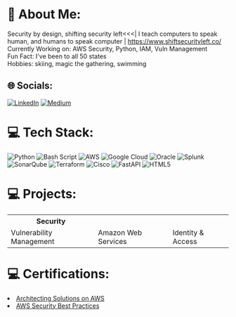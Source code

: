 # 💫 About Me:
Security by design, shifting security left<<<| I teach computers to speak human, and humans to speak computer | https://www.shiftsecurityleft.co/
Currently Working on: AWS Security, Python, IAM, Vuln Management<br>Fun Fact: I've been to all 50 states<br>Hobbies: skiing, magic the gathering, swimming

## 🌐 Socials:
[![LinkedIn](https://img.shields.io/badge/LinkedIn-%230077B5.svg?logo=linkedin&logoColor=white)](https://linkedin.com/in/reginagrogan) [![Medium](https://img.shields.io/badge/Medium-12100E?logo=medium&logoColor=white)](https://medium.com/@reginagrogan) 

# 💻 Tech Stack:
![Python](https://img.shields.io/badge/python-3670A0?style=for-the-badge&logo=python&logoColor=ffdd54) ![Bash Script](https://img.shields.io/badge/bash_script-%23121011.svg?style=for-the-badge&logo=gnu-bash&logoColor=white) ![AWS](https://img.shields.io/badge/AWS-%23FF9900.svg?style=for-the-badge&logo=amazon-aws&logoColor=white) ![Google Cloud](https://img.shields.io/badge/GoogleCloud-%234285F4.svg?style=for-the-badge&logo=google-cloud&logoColor=white) ![Oracle](https://img.shields.io/badge/Oracle-F80000?style=for-the-badge&logo=oracle&logoColor=white) ![Splunk](https://img.shields.io/badge/splunk-%23000000.svg?style=for-the-badge&logo=splunk&logoColor=white) ![SonarQube](https://img.shields.io/badge/SonarQube-black?style=for-the-badge&logo=sonarqube&logoColor=4E9BCD) ![Terraform](https://img.shields.io/badge/terraform-%235835CC.svg?style=for-the-badge&logo=terraform&logoColor=white) ![Cisco](https://img.shields.io/badge/cisco-%23049fd9.svg?style=for-the-badge&logo=cisco&logoColor=black) ![FastAPI](https://img.shields.io/badge/FastAPI-005571?style=for-the-badge&logo=fastapi) ![HTML5](https://img.shields.io/badge/html5-%23E34F26.svg?style=for-the-badge&logo=html5&logoColor=white)

# 💻 Projects: 
 <table>
  <tr>
    <th>Security</th>
  </tr>
  <tr>
    <td>Vulnerability Management</td>
    <td>Amazon Web Services</td>
    <td>Identity & Access</td>
  </tr>
</table> 

# 💻 Certifications:
<li><a href="https://reginaawsbucket.s3.us-east-2.amazonaws.com/Architecting_On_AWS_ReginaRMRMU38WB7B8.pdf?X-Amz-Algorithm=AWS4-HMAC-SHA256&X-Amz-Content-Sha256=UNSIGNED-PAYLOAD&X-Amz-Credential=ASIARZ5BNCP2UKW2FT23%2F20241115%2Fus-east-2%2Fs3%2Faws4_request&X-Amz-Date=20241115T023705Z&X-Amz-Expires=300&X-Amz-Security-Token=IQoJb3JpZ2luX2VjEHMaCXVzLWVhc3QtMiJHMEUCIQDV5zKtzqXb7SX0WNKg6GdQUl3kmYwhk%2FulhDraFB1EywIgQnl9v1Py9frBUJIAR9vAJ6SfUZnsyQJM6QN3VCYaltQq8QII%2FP%2F%2F%2F%2F%2F%2F%2F%2F%2F%2FARAAGgwxMjQzNTU2NzkyMjEiDH%2B3EIMoG07CXINBwSrFAui38gThc0Flfhej2XLAnqYgIRpgJAQY7tnxNEwtGP0S6O%2BbJuTiGq7HPYKA%2FkHetG3ofL3ewoY6zH%2F23Qy%2F%2FmmKp0m%2FyNZn6LL2Wkk%2F1DYTS4lcEotD2NJlW0sZUuIddKkkTn1Ur6i7zPU2QwrWO789M%2BYqxEwYHpgFx52hzUWqIVjqwxIHLTfcgAS%2BZl9q1mhVoIY0l4DchoEe5W%2FaN1ujWNMJ1bmQreDATUEUD7JLwwWqAohQZCDiARzB08zy9b9CkADFu0DbnA93oPKxaVpxVN%2BB%2Fr%2FJQWqRB3cn44Pu5dfe%2Bc99QOhWpQp0fQHKddURv00xW1jdBEFjuZolrZ7plkBz9tXtw9XoOfI4C0%2BbP8liOGw8rkWm8fWsp3%2FfHd%2FoPdDfl7g8EJzgOyxyDGGA33AOPc1M0o4lMH8doxzourjBMyAwsufauQY6swIXch%2FcJAlBjMExKMpmKIqOa2Iz6wLmdvsA29Hpz41UrTWOlgYBNxQIZcGPdOVAJLjtQ7jhwFU1SC7lkRVhRk3fDq3fmPPnLw9Nk0P%2FalS5pmwCaeJzA6q0Jl3VyD%2BO%2FverAFE%2Bs6k6lsh1QTi2iPIxydCpVy6YKFtcyi2%2FfRQkevlvEqI8of8g%2BdjX%2FH%2BkHhQsYTQFWxDMV6DDLemhE3bQbz2uG3mUIHx37LEo7r%2BCVyGkck2zBwp7x3nrX02TYJHVaCjTnn2kkjOPFx9sWweID%2Bdft31eq5fb3XYBtMosSv%2BaWrKQm3XyxhtkmjryIwhzXDUErfbfiwvvRyqhI%2F55w71D1tmApw13fvs2AzKyQcO98aEEYTBfzYO3R13sxc7pYatRYOjGE8ZZUiB9NpqxVR0r&X-Amz-Signature=5e2f6d95217439af8e26f38c07ef85ce85ac6c14ebf9205353f94bb92309fe87&X-Amz-SignedHeaders=host&response-content-disposition=inline">Architecting Solutions on AWS</a></li>
<li><a href="[https://reginaawsbucket.s3.us-east-2.amazonaws.com/Architecting_On_AWS_ReginaRMRMU38WB7B8.pdf?X-Amz-Algorithm=AWS4-HMAC-SHA256&X-Amz-Content-Sha256=UNSIGNED-PAYLOAD&X-Amz-Credential=ASIARZ5BNCP2UKW2FT23%2F20241115%2Fus-east-2%2Fs3%2Faws4_request&X-Amz-Date=20241115T023705Z&X-Amz-Expires=300&X-Amz-Security-Token=IQoJb3JpZ2luX2VjEHMaCXVzLWVhc3QtMiJHMEUCIQDV5zKtzqXb7SX0WNKg6GdQUl3kmYwhk%2FulhDraFB1EywIgQnl9v1Py9frBUJIAR9vAJ6SfUZnsyQJM6QN3VCYaltQq8QII%2FP%2F%2F%2F%2F%2F%2F%2F%2F%2F%2FARAAGgwxMjQzNTU2NzkyMjEiDH%2B3EIMoG07CXINBwSrFAui38gThc0Flfhej2XLAnqYgIRpgJAQY7tnxNEwtGP0S6O%2BbJuTiGq7HPYKA%2FkHetG3ofL3ewoY6zH%2F23Qy%2F%2FmmKp0m%2FyNZn6LL2Wkk%2F1DYTS4lcEotD2NJlW0sZUuIddKkkTn1Ur6i7zPU2QwrWO789M%2BYqxEwYHpgFx52hzUWqIVjqwxIHLTfcgAS%2BZl9q1mhVoIY0l4DchoEe5W%2FaN1ujWNMJ1bmQreDATUEUD7JLwwWqAohQZCDiARzB08zy9b9CkADFu0DbnA93oPKxaVpxVN%2BB%2Fr%2FJQWqRB3cn44Pu5dfe%2Bc99QOhWpQp0fQHKddURv00xW1jdBEFjuZolrZ7plkBz9tXtw9XoOfI4C0%2BbP8liOGw8rkWm8fWsp3%2FfHd%2FoPdDfl7g8EJzgOyxyDGGA33AOPc1M0o4lMH8doxzourjBMyAwsufauQY6swIXch%2FcJAlBjMExKMpmKIqOa2Iz6wLmdvsA29Hpz41UrTWOlgYBNxQIZcGPdOVAJLjtQ7jhwFU1SC7lkRVhRk3fDq3fmPPnLw9Nk0P%2FalS5pmwCaeJzA6q0Jl3VyD%2BO%2FverAFE%2Bs6k6lsh1QTi2iPIxydCpVy6YKFtcyi2%2FfRQkevlvEqI8of8g%2BdjX%2FH%2BkHhQsYTQFWxDMV6DDLemhE3bQbz2uG3mUIHx37LEo7r%2BCVyGkck2zBwp7x3nrX02TYJHVaCjTnn2kkjOPFx9sWweID%2Bdft31eq5fb3XYBtMosSv%2BaWrKQm3XyxhtkmjryIwhzXDUErfbfiwvvRyqhI%2F55w71D1tmApw13fvs2AzKyQcO98aEEYTBfzYO3R13sxc7pYatRYOjGE8ZZUiB9NpqxVR0r&X-Amz-Signature=5e2f6d95217439af8e26f38c07ef85ce85ac6c14ebf9205353f94bb92309fe87&X-Amz-SignedHeaders=host&response-content-disposition=inline](https://reginaawsbucket.s3.us-east-2.amazonaws.com/AWS-security-best-practices.pdf?X-Amz-Algorithm=AWS4-HMAC-SHA256&X-Amz-Content-Sha256=UNSIGNED-PAYLOAD&X-Amz-Credential=ASIARZ5BNCP27OI2RE4H%2F20241115%2Fus-east-2%2Fs3%2Faws4_request&X-Amz-Date=20241115T023931Z&X-Amz-Expires=300&X-Amz-Security-Token=IQoJb3JpZ2luX2VjEHMaCXVzLWVhc3QtMiJHMEUCIBnArDKiBh4KyeJjXbn7B%2BXeuhasAJkmezj8wV2rvz9DAiEAla%2BFgXPifXczIL6%2Frxt2c9ExlcLjOJF1uVMMmx3KTDQq8QII%2FP%2F%2F%2F%2F%2F%2F%2F%2F%2F%2FARAAGgwxMjQzNTU2NzkyMjEiDG7zhyKoL4z2p%2BCloirFArudvzVeW42yhyzmMU369Q7f4mahDTfclUUJIpo6KcXX2dkNQgXmxLEmFHmUTOzl8FWfIF58NCdmXbTabJdsK8p89ik7ZcWCzhKq2x5S1jBTlKGOaYLfLwjXOosKod%2BYxMqxU5ydISDlSr7J6gUvN%2FxfrMfV6d1bK4Du6yPrq3%2F92J5%2FwFyCKvyET%2FIQBYWJQHVIWW%2BuKDB2vFOgGuFh2aeL8x4cST%2F%2Bf8ghlL12tTrNcOj9ARUfhUbJZIlMI%2F1py4YKAo7dbU9utCqzs0jYUbh0pM2JP5WNUm3nSqCXsIByNkAnDg0ruAslk4hYxaZs%2Blig%2F8XCwcVpns%2BajOh5hf7Zp5ZwdSKMPwtwANgIkITCfZgd6eL%2F1bTausB0x3NAuxhIL34gBrvVx9CdkdmYXYyn4nixTOMe1UAYl%2F593NsonFhP7V8wsufauQY6swJeTkTtR1ePzB56%2F2X%2FlIqrHY5L29g3bS958j6lRwtN0YwgRpAWQ%2Fu1IkhxNHHmTiKbwxHuzvSsy1SNtXfLS2yOo%2BQZ42gS4CXyz6F38frpIAY5b5Ox7EDr8MsSaYc%2BA%2BMYRAA%2F3aLwWUk%2FZDreR7KT%2Fgn%2FkBPl%2FR42iUfQPi3t6%2FBdfX2LHcD9335Yw%2FESCmxXBxcVHJsNDgjUmbLxPJwEAL3mr3BcR50FdI%2BKr%2Bc2clki5pably%2BLaP%2ByGSdh8jL0j4w7slEU4%2FaPpBD238Iqb5cjgq16TZEWEAnQwtJa%2BXaojU5qLuRo8HJUvLZVYltThN0r%2BIXo2SKbEO0CYFCqXptXfLTFk2xmysXpW%2F%2BCWrLTSMQVMRDSpjOyS99i88DVMjOtPm948a3PBrRK%2BysU9YWc&X-Amz-Signature=158eb8f1064caafdb0072e532c3e6cb5d11689d49f32d5ba11d619ca5758d0ef&X-Amz-SignedHeaders=host&response-content-disposition=inline)">AWS Security Best Practices</a></li>

